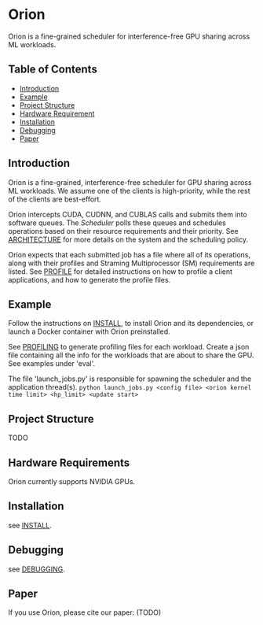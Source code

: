 # Orion

Orion is a fine-grained scheduler for interference-free GPU sharing across ML workloads.

## Table of Contents
- [Introduction](#introduction)
- [Example](#example)
- [Project Structure](#project-structure)
- [Hardware Requirement](#hardware-requirement)
- [Installation](#installation)
- [Debugging](#debugging)
- [Paper](#paper)

## Introduction

Orion is a fine-grained, interference-free scheduler for GPU sharing across ML workloads. We assume one of the clients is high-priority, while the rest of the clients are best-effort.

Orion intercepts CUDA, CUDNN, and CUBLAS calls and submits them into software queues.
The _Scheduler_ polls these queues and schedules operations based on their resource requirements and their priority. See [ARCHITECTURE](ARCHITECTURE.md) for more details on the system and the scheduling policy.

Orion expects that each submitted job has a file where all of its operations, along with their profiles and Straming Multiprocessor (SM) requirements are listed. See [PROFILE](PROFILE.md) for detailed instructions on how to profile a client applications, and how to generate the profile files.

## Example

Follow the instructions on [INSTALL](INSTALL.md), to install Orion and its dependencies, or launch a Docker container with Orion preinstalled.

See [PROFILING](PROFILING.md) to generate profiling files for each workload.
Create a json file containing all the info for the workloads that are about to share the GPU. See examples under 'eval'.

The file 'launch_jobs.py' is responsible for spawning the scheduler and the application thread(s).
`python launch_jobs.py <config file> <orion kernel time limit> <hp_limit> <update start>`

## Project Structure
TODO

## Hardware Requirements
Orion currently supports NVIDIA GPUs.

## Installation
see [INSTALL](INSTALL.md).

## Debugging
see [DEBUGGING](DEBUGGING.md).

## Paper
If you use Orion, please cite our paper: (TODO)
